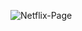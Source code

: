 
![Netflix-Page](https://github.com/skumawatdev/Netflix-clone/assets/60931208/1bddf57c-a9f1-45b7-984b-f4a8a712751d)
